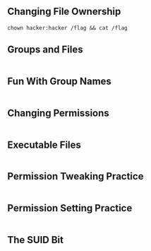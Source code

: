 ## Changing File Ownership
```
chown hacker:hacker /flag && cat /flag
```
## Groups and Files
```

```
## Fun With Group Names
```

```
## Changing Permissions
```

```
## Executable Files
```

```
## Permission Tweaking Practice
```

```
## Permission Setting Practice
```

```
## The SUID Bit
```

```
